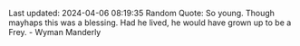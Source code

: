 Last updated: 2024-04-06 08:19:35
Random Quote: So young.  Though mayhaps this was a blessing.  Had he lived, he would have grown up to be a Frey.  -  Wyman Manderly